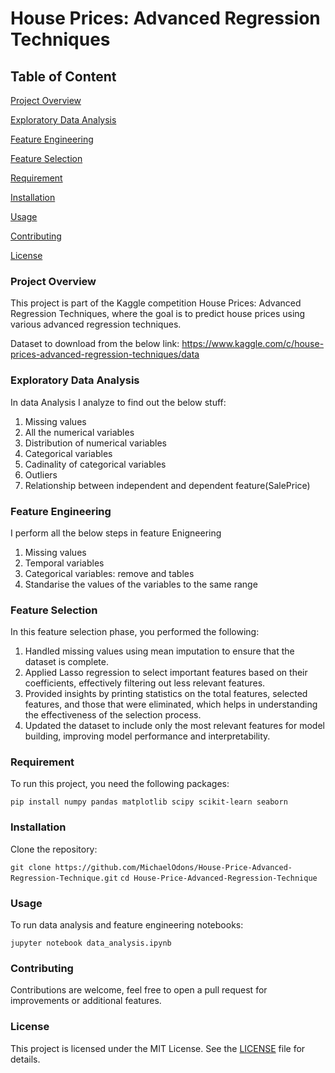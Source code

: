 # House Prices: Advanced Regression Techniques

## Table of Content 
[Project Overview](#project-overview)

[Exploratory Data Analysis](#Exploratory-Data-Analysis)

[Feature Engineering](#Feature-Engineering)

[Feature Selection](#Feature-Selection)

[Requirement](#Requirement)

[Installation](#Installation)

[Usage](#Usage)

[Contributing](#Contributing)

[License](#License)


### Project Overview
This project is part of the Kaggle competition House Prices: Advanced Regression Techniques, where the goal is to predict house prices using various advanced regression techniques. 

Dataset to download from the below link:
https://www.kaggle.com/c/house-prices-advanced-regression-techniques/data

### Exploratory Data Analysis 
In data Analysis I analyze to find out the below stuff:
1. Missing values
2. All the numerical variables
3. Distribution of numerical variables
4. Categorical variables
5. Cadinality of categorical variables
6. Outliers
7. Relationship between independent and dependent feature(SalePrice)

### Feature Engineering
I perform all the below steps in feature Enigneering
1. Missing values
2. Temporal variables
3. Categorical variables: remove and tables
4. Standarise the values of the variables to the same range

### Feature Selection
In this feature selection phase, you performed the following:
1. Handled missing values using mean imputation to ensure that the dataset is complete.
2. Applied Lasso regression to select important features based on their coefficients, effectively filtering out less relevant features.
3. Provided insights by printing statistics on the total features, selected features, and those that were eliminated, which helps in understanding the effectiveness of the selection process.
4. Updated the dataset to include only the most relevant features for model building, improving model performance and interpretability.

### Requirement 
To run this project, you need the following packages:

  ```pip install numpy pandas matplotlib scipy scikit-learn seaborn```

### Installation
Clone the repository:

```git clone https://github.com/MichaelOdons/House-Price-Advanced-Regression-Technique.git```
```cd House-Price-Advanced-Regression-Technique```

### Usage 
To run data analysis and feature engineering notebooks:

```jupyter notebook data_analysis.ipynb```

### Contributing 
Contributions are welcome, feel free to open a pull request for improvements or additional features.

### License
This project is licensed under the MIT License. See the [LICENSE](LICENSE) file for details.
